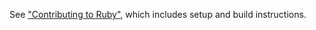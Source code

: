 See ["Contributing to Ruby"](https://docs.ruby-lang.org/en/master/contributing_md.html), which includes setup and build instructions.
